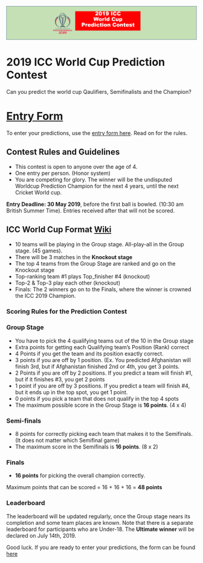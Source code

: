 ![Logo](images/ICCWCPP.png)

# 2019 ICC World Cup Prediction Contest

Can you predict the world cup Qaulifiers, Semifinalists and the Champion? 

# [Entry Form](http://bit.ly/2019_icc_worldcup_predictions)
To enter your predictions, use the [entry form here](http://bit.ly/2019_icc_worldcup_predictions). Read on for the rules.


## Contest Rules and Guidelines
- This contest is open to anyone over the age of 4.
- One entry per person. (Honor system)
- You are competing for glory. The winner will be the undisputed Worldcup Prediction Champion for the next 4 years, until the next Cricket World cup.

**Entry Deadline: 30 May 2019**, before the first ball is bowled. (10:30 am British Summer Time). Entries received after that will not be scored.


## ICC World Cup Format [Wiki](https://en.wikipedia.org/wiki/2019_Cricket_World_Cup)

- 10 teams will be playing in the Group stage. All-play-all in the Group stage. (45 games). 
- There will be 3 matches in the **Knockout stage**
- The top 4 teams from the Group Stage are ranked and go on the Knockout stage 
- Top-ranking team #1 plays Top_finisher #4 (knockout)
- Top-2 & Top-3 play each other (knockout) 
- Finals: The 2 winners go on to the Finals, where the winner is crowned the ICC 2019 Champion.

### Scoring Rules for the Prediction Contest

### Group Stage
- You have to pick the 4 qualifying teams out of the 10 in the Group stage
- Extra points for getting each Qualifying team’s Position (Rank) correct
- 4 Points if you get the team and its position exactly correct.
- 3 points if you are off by 1 position. (Ex. You predicted Afghanistan will finish 3rd, but if Afghanistan finished 2nd or 4th, you get 3 points.
- 2 Points if you are off by 2 positions. If you predict a team will finish #1, but if it finishes #3, you get 2 points
- 1 point if you are off by 3 positions. If you predict a team will finish #4, but it ends up in the top spot, you get 1 point.
- 0 points if you pick a team that does not qualify in the top 4 spots
- The maximum possible score in the Group Stage is **16 points**. (4 x 4)

### Semi-finals
- 8 points for correctly picking each team that makes it to the Semifinals. (It does not matter which Semifinal game)
- The maximum score in the Semifinals is **16 points**. (8 x 2)

### Finals
- **16 points** for picking the overall champion correctly.

Maximum points that can be scored = 16 + 16 + 16 = **48 points**

### Leaderboard
The leaderboard will be updated regularly, once the Group stage nears its completion and some team places are known. Note that there is a separate leaderboard for participants who are Under-18.
The **Ultimate winner** will be declared on July 14th, 2019.


Good luck. If you are ready to enter your predictions, the form can be found [here](http://bit.ly/2019_icc_worldcup_predictions)



